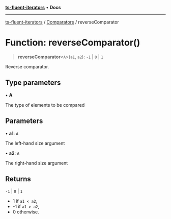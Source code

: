 [**ts-fluent-iterators**](../../../README.md) • **Docs**

---

[ts-fluent-iterators](../../../README.md) / [Comparators](../README.md) / reverseComparator

# Function: reverseComparator()

> **reverseComparator**\<`A`\>(`a1`, `a2`): `-1` \| `0` \| `1`

Reverse comparator.

## Type parameters

• **A**

The type of elements to be compared

## Parameters

• **a1**: `A`

The left-hand size argument

• **a2**: `A`

The right-hand size argument

## Returns

`-1` \| `0` \| `1`

- 1 if `a1 < a2`,
- -1 if `a1 > a2`,
- 0 otherwise.
